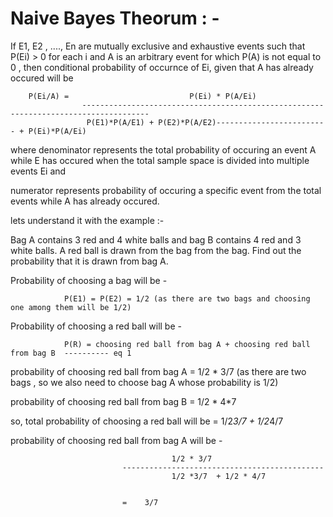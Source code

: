 # Naive Bayes Theorum : - 

If E1, E2 , ...., En are mutually exclusive and exhaustive events such that P(Ei) > 0 for each i and A is an arbitrary event 
for which P(A) is not equal to 0 , then conditional probability of occurnce of Ei, given that A has already occured will be 

        P(Ei/A) =                           P(Ei) * P(A/Ei)
                    -------------------------------------------------------------------------------------
                     P(E1)*P(A/E1) + P(E2)*P(A/E2)------------------------- + P(Ei)*P(A/Ei)


where denominator represents the total probability of occuring an event A while E has occured when the total sample space is divided into multiple events Ei and 

numerator represents probability of occuring a specific event from the total events while A has already occured. 

lets understand it with the example :- 

Bag A contains 3 red and 4 white balls and bag B contains 4 red and 3 white balls. A red ball is drawn from the bag from the bag. Find out the probability that it is drawn from bag A.

Probability of choosing a bag will be -

                P(E1) = P(E2) = 1/2 (as there are two bags and choosing one among them will be 1/2)
                
Probability of choosing a red ball will be - 

                P(R) = choosing red ball from bag A + choosing red ball from bag B  ---------- eq 1
                
probability of choosing red ball  from bag A = 1/2 * 3/7
                                                (as there are two bags , so we also need to choose bag A whose probability is 1/2)
                                                
probability of choosing red ball from bag B = 1/2 * 4*7


so, total probability of choosing a red ball will be  =  1/2*3/7  + 1/2*4/7

probability of choosing red ball from bag A will be - 

                                        1/2 * 3/7
                             ---------------------------------------------
                                        1/2 *3/7  + 1/2 * 4/7
                                        
                                        
                             =    3/7
       
